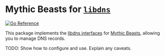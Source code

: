 Mythic Beasts for [`libdns`](https://github.com/libdns/libdns)
=======================

[![Go Reference](https://pkg.go.dev/badge/test.svg)](https://pkg.go.dev/github.com/libdns/mythicbeasts)

This package implements the [libdns interfaces](https://github.com/libdns/libdns) for [Mythic Beasts](https://www.mythic-beasts.com/), allowing you to manage DNS records.

TODO: Show how to configure and use. Explain any caveats.
